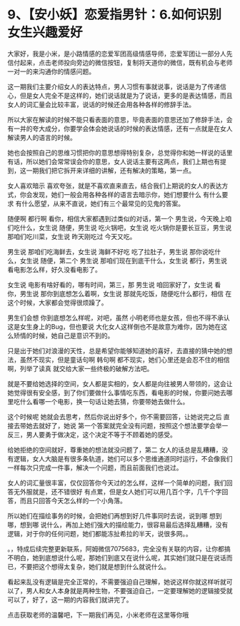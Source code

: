 # 9、【安小妖】恋爱指男针：6.如何识别女生兴趣爱好

大家好，我是小米，是小路情感的恋爱军团高级情感导师，恋爱军团让一部分人先信付起来，点击老师投向旁边的微信按钮，复制将天道你的微信，既有机会与老师一对一的来沟通你的情感问题。

这一期我们主要介绍女人的表达特点，男人习惯有事就说事，说话是为了传递信心，但是女人完全不是这样的，她们说话就是为了说话，更多的是表达情感，而且女人的词汇量会比较丰富，说话的时候还会用各种各样的修辞手法。

所以大家在解读的时候不能只看表面的意思，毕竟表面的意思还加了修辞手法，会有一并的夸大成分，你要学会体会她说话的时候的表达情感，还有一点就是在女人解读男人的语言的时候。

她也会按照自己的思维习惯把你的意思想得特别复杂，总觉得你和她一样说的话里有话，所以她们会常常误会你的意思，女人说话主要有这两点，我们上期也有提到，这一期我们把它拆开来详细的讲解，还有解决的策略，第一点。

女人喜欢暗示 喜欢夸张，就是不喜欢直来直去，结合我们上期说的女人的表达方式，你会发现，她们一般会用各种各样的语言去暗示你，她们想要什么 有什么要求 有什么愿望，从来不直说，她们有三个最常见的见鬼的答案。

随便啊 都行啊 看你，相信大家都遇到过类似的对话，第一个 男生说，今天晚上咱们吃什么，女生说 随便，男生说 吃火锅吧，女生说 吃火锅你是要长豆豆，男生说 那咱们吃川菜，女生说 昨天刚吃过 今天又吃。

男生说 那咱们吃海鲜去，女生说 海鲜不好吃 吃了拉肚子，男生说 那你说吃什么，女生说 随便，第二个 男生说 那咱们现在到底干什么，女生说 都行，男生说 看电影怎么样，好久没看电影了。

女生说 电影有啥好看的，哪有时间，第三，那 男生说 咱回家好了，女生说 看你，男生说 那你到底想怎么着啊，女生说 那就先吃饭，随便吃什么都行，相信 在这个时候，大家都会觉得很烦躁了。

男生们会想 你到底想怎么样呢，对吧，虽然 小明老师也是女孩，但也不得不承认 这是女生身上的Bug，但也要说 大化女人这样倒也不是故意为难你，因为她在这么矫情的时候，她自己是意识不到的。

只是出于她们对浪漫的天性，总是希望你能够知道她的喜好，去直接的猜中她的想法，虽然不现实，但是童话句啊 韩句啊 都不现实，她们心里还是会忍不住的相信啊，列举了读真 就交给大家一些终极的破解方法吧。

就是不要给她选择的空间，女人都是实相的，女人都是向往被男人带领的，这会让她觉得很有安全感，到了你们要做什么事情吃东西，看电影的时候，你要问她去哪里吃什么看哪一个电影，换一句话让她去猜，你要带她去做什么。

这个时候呢 她就会去思考，然后你说出好多个，你不需要回答，让她说完之后 直接去带她去就好了，她说 第一个答案就完全没有问题，按照这个想法要学会举一反三，男人要勇于做决定，这个决定不等于不顾着她的感受。

给她拒绝的空间就好，尊重她的想法就没问题了，第二 女人的话总是乱糟糟，没有逻辑，女人大脑是有很多条轨道，她们可以多个思维通道同时运行，不会像我们一样每次只完成一件事，解决一个问题，而且前面我们也说过。

女人的词汇量很丰富，仅仅回答你今天过的怎么样，这样一个简单的问题，我们回答无外服就是，还不错很好 有点累，但是女人她们可以用几百个字，几千个字回答，而且只回答今天怎么样的一个小角落。

所以她们在描绘事务的时候，会把她们再想到好几件事同时去说，说到哪 想到哪，想到哪 说什么，再加上她们强大的描绘能力，很容易最后选择乱糟糟，没有逻辑，对于你的任何问题，她们都能冻扯希拉的半天，说很多网。。

。，特成后续完整更新联系，阿姆微信7075683，完全没有关联的内容，让你都搞不明白，她到底想说什么呢，那她们到底又在说什么呢，其实她们就只是在说话而已，不要把这个想得太复杂，她们就是想到什么就说什么。

看起来乱没有逻辑是完全正常的，不需要强迫自己理解，她说这样你就这样听就可以了，男人和女人本身就是两种生物，不要强迫自己，一定要理解她的逻辑接受就可以了，好了，这一期的内容我们就讲完了。

点击获取老师的温馨吧，下一期我们再见，小米老师在这里等你哦